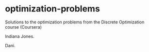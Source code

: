 # optimization-problems
Solutions to the optimization problems from the Discrete Optimization course (Coursera)

Indiana Jones.

Dani.
